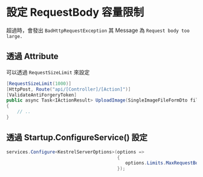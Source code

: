 # 設定 RequestBody 容量限制

超過時，會發出 `BadHttpRequestException`
其 Message 為 `Request body too large.`

## 透過 Attribute

可以透過 `RequestSizeLimit` 來設定

```csharp
[RequestSizeLimit(1000)]
[HttpPost, Route("api/[Controller]/[Action]")]
[ValidateAntiForgeryToken]
public async Task<IActionResult> UploadImage(SingleImageFileFormDto file)
{
    // ..
}
```

## 透過 Startup.ConfigureService() 設定

```csharp
services.Configure<KestrelServerOptions>(options =>
                                         {
                                            options.Limits.MaxRequestBodySize = 1000;
                                         });
```

